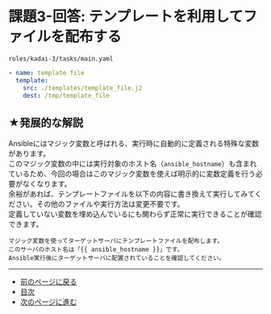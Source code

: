 # 課題3-回答: テンプレートを利用してファイルを配布する

`roles/kadai-3/tasks/main.yaml`

```yaml
- name: template file
  template:
    src: ./templates/template_file.j2
    dest: /tmp/template_file
```

## ★発展的な解説

Ansibleにはマジック変数と呼ばれる、実行時に自動的に定義される特殊な変数があります。  
このマジック変数の中には実行対象のホスト名（`ansible_hostname`）も含まれているため、今回の場合はこのマジック変数を使えば明示的に変数定義を行う必要がなくなります。  
余裕があれば、テンプレートファイルを以下の内容に書き換えて実行してみてください。その他のファイルや実行方法は変更不要です。  
定義していない変数を埋め込んでいるにも関わらず正常に実行できることが確認できます。

```text
マジック変数を使ってターゲットサーバにテンプレートファイルを配布します。
このサーバのホスト名は「{{ ansible_hostname }}」です。
Ansible実行後にターゲットサーバに配置されていることを確認してください。
```

---

- [前のページに戻る](step6.md)
- [目次](README.md)
- [次のページに進む](step7.md)

